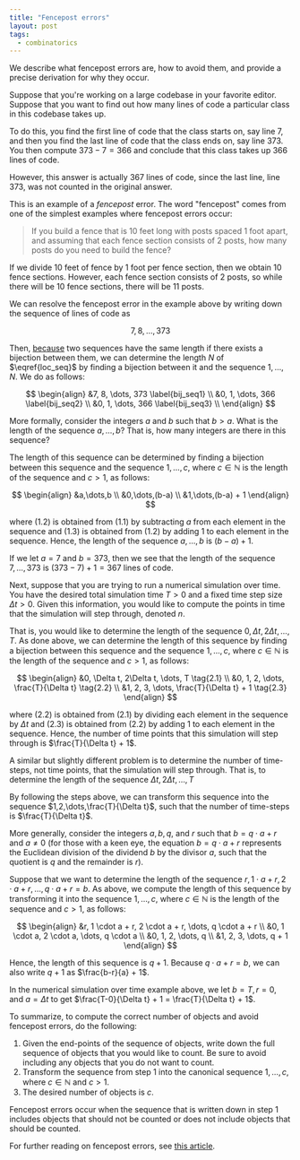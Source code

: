 ```yaml
---
title: "Fencepost errors"
layout: post
tags:
  - combinatorics
---
```

We describe what fencepost errors are, how to avoid them, and provide a precise derivation for why they occur.

Suppose that you're working on a large codebase in your favorite editor. Suppose that you want to find out how many lines of code a particular class in this codebase takes up.

To do this, you find the first line of code that the class starts on, say line $7$, and then you find the last line of code that the class ends on, say line $373$. You then compute $373 - 7 = 366$ and conclude that this class takes up $366$ lines of code.

However, this answer is actually $367$ lines of code, since the last line, line $373$, was not counted in the original answer.

This is an example of a *fencepost* error. The word "fencepost" comes from one of the simplest examples where fencepost errors occur:

> If you build a fence that is $10$ feet long with posts spaced $1$ foot apart, and assuming that each fence section consists of $2$ posts, how many posts do you need to build the fence?

If we divide $10$ feet of fence by $1$ foot per fence section, then we obtain $10$ fence sections. However, each fence section consists of $2$ posts, so while there will be $10$ fence sections, there will be $11$ posts.

We can resolve the fencepost error in the example above by writing down the sequence of lines of code as

$$
7, 8, \dots, 373 \label{loc_seq}
$$

Then, [because](https://en.wikipedia.org/wiki/Cardinality#Equinumerosity) two sequences have the same length if there exists a bijection between them, we can determine the length $N$ of $\eqref{loc_seq}$ by finding a bijection between it and the sequence $1,\dots,N$. We do as follows:

$$
\begin{align}
&7, 8, \dots, 373 \label{bij_seq1} \\
&0, 1, \dots, 366 \label{bij_seq2} \\
&0, 1, \dots, 366 \label{bij_seq3} \\
\end{align}
$$

More formally, consider the integers $a$ and $b$ such that $b > a$. What is the length of the sequence $a, \dots, b$? That is, how many integers are there in this sequence?

The length of this sequence can be determined by finding a bijection between this sequence and the sequence $1,\dots,c$, where $c \in \mathbb N$ is the length of the sequence and $c > 1$, as follows:

$$
\begin{align}
&a,\dots,b \\
&0,\dots,(b-a) \\
&1,\dots,(b-a) + 1
\end{align}
$$

where $(1.2)$ is obtained from $(1.1)$ by subtracting $a$ from each element in the sequence and $(1.3)$ is obtained from $(1.2)$ by adding $1$ to each element in the sequence. Hence, the length of the sequence $a,\dots,b$ is $(b-a) + 1$.

If we let $a = 7$ and $b = 373$, then we see that the length of the sequence $7, \dots, 373$ is $(373 - 7) + 1 = 367$ lines of code.

Next, suppose that you are trying to run a numerical simulation over time. You have the desired total simulation time $T > 0$ and a fixed time step size $\Delta t > 0$. Given this information, you would like to compute the points in time that the simulation will step through, denoted $n$.

That is, you would like to determine the length of the sequence $0, \Delta t, 2\Delta t, \dots, T$. As done above, we can determine the length of this sequence by finding a bijection between this sequence and the sequence $1,\dots,c$, where $c \in \mathbb N$ is the length of the sequence and $c > 1$, as follows:

$$
\begin{align}
&0, \Delta t, 2\Delta t, \dots, T \tag{2.1} \\
&0, 1, 2, \dots, \frac{T}{\Delta t} \tag{2.2} \\
&1, 2, 3, \dots, \frac{T}{\Delta t} + 1 \tag{2.3}
\end{align}
$$

where $(2.2)$ is obtained from $(2.1)$ by dividing each element in the sequence by $\Delta t$ and $(2.3)$ is obtained from $(2.2)$ by adding $1$ to each element in the sequence. Hence, the number of time points that this simulation will step through is $\frac{T}{\Delta t} + 1$.

A similar but slightly different problem is to determine the number of time-steps, not time points, that the simulation will step through. That is, to determine the length of the sequence $\Delta t, 2\Delta t, \dots, T$

By following the steps above, we can transform this sequence into the sequence $1,2,\dots,\frac{T}{\Delta t}$, such that the number of time-steps is $\frac{T}{\Delta t}$.

More generally, consider the integers $a, b, q,$ and $r$ such that $b = q \cdot a + r$ and $a \neq 0$ (for those with a keen eye, the equation $b = q \cdot a + r$ represents the Euclidean division of the dividend $b$ by the divisor $a$, such that the quotient is $q$ and the remainder is $r$).

Suppose that we want to determine the length of the sequence $r, 1 \cdot a + r, 2 \cdot a + r, \dots, q \cdot a + r = b$. As above, we compute the length of this sequence by transforming it into the sequence $1,\dots,c$, where $c \in \mathbb N$ is the length of the sequence and $c > 1$, as follows:

$$
\begin{align}
&r, 1 \cdot a + r, 2 \cdot a + r, \dots, q \cdot a + r \\
&0, 1 \cdot a, 2 \cdot a, \dots, q \cdot a \\
&0, 1, 2, \dots, q \\
&1, 2, 3, \dots, q + 1
\end{align}
$$

Hence, the length of this sequence is $q + 1$. Because $q \cdot a + r = b$, we can also write $q + 1$ as $\frac{b-r}{a} + 1$.

In the numerical simulation over time example above, we let $b = T, r = 0,$ and $a = \Delta t$ to get $\frac{T-0}{\Delta t} + 1 = \frac{T}{\Delta t} + 1$.

To summarize, to compute the correct number of objects and avoid fencepost errors, do the following:
1. Given the end-points of the sequence of objects, write down the full sequence of objects that you would like to count. Be sure to avoid including any objects that you do not want to count.
2. Transform the sequence from step 1 into the canonical sequence $1,\dots,c$, where $c \in \mathbb N$ and $c > 1$.
3. The desired number of objects is $c$.

Fencepost errors occur when the sequence that is written down in step 1 includes objects that should not be counted or does not include objects that should be counted.

For further reading on fencepost errors, see [this article](https://betterexplained.com/articles/learning-how-to-count-avoiding-the-fencepost-problem/).